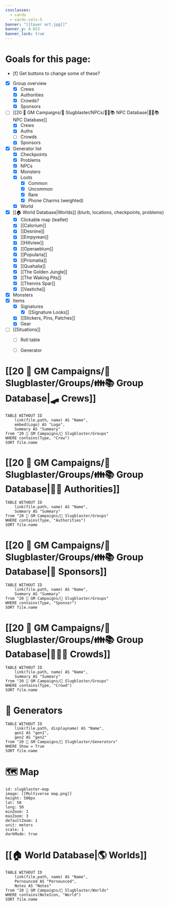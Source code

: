 ```yaml
---
cssclasses:
  - cards
  - cards-cols-5
banner: "[[Cover art.jpg]]"
banner_y: 0.653
banner_lock: true
---
```


# **Goals for this page:**
- [f] Get buttons to change some of these?
- [x] Group overview
	- [x] Crews
	- [x] Authorities
	- [x] Crowds?
	- [x] Sponsors
- [ ] [[20 🌟 GM Campaigns/🐌 Slugblaster/NPCs/👨‍🌾📚 NPC Database|👨‍🌾📚 NPC Database]]
	- [x] Crews
	- [x] Auths
	- [ ] Crowds
	- [x] Sponsors
- [x] Generator list
	- [x] Checkpoints
	- [x] Problems
	- [x] NPCs
	- [x] Monsters
	- [x] Loots
		- [x] Common
		- [x] Uncommon
		- [x] Rare
		- [x] Phone Charms (weighted)
	- [x] World
- [x] [[🏠 World Database|Worlds]] (blurb, locations, checkpoints, problems)
	- [x] Clickable map (leaflet)
	- [x] [[Calorium]]
	- [x] [[Desnine]]
	- [x] [[Empyrean]]
	- [x] [[Hillview]]
	- [x] [[Operaeblum]]
	- [x] [[Popularia]]
	- [x] [[Prismatia]]
	- [x] [[Quahalia]]
	- [x] [[The Golden Jungle]]
	- [x] [[The Waking Pits]]
	- [x] [[Thennis Spar]]
	- [x] [[Vastiche]]
- [x] Monsters
- [x] Items
	- [x] Signatures
		- [x] [[Signature Looks]]
	- [x] [[Stickers, Pins, Patches]]
	- [x] Gear
- [ ] [[Situations]]
	- [ ] Roll table
	- [ ] Generator


# [[20 🌟 GM Campaigns/🐌 Slugblaster/Groups/👪📚 Group Database|🛹 Crews]]
```dataview
TABLE WITHOUT ID 
	link(file.path, name) AS "Name",
	embed(Logo) AS "Logo",
	Summary AS "Summary"
from "20 🌟 GM Campaigns/🐌 Slugblaster/Groups"
WHERE contains(Type, "Crew")
SORT file.name
```

# [[20 🌟 GM Campaigns/🐌 Slugblaster/Groups/👪📚 Group Database|👮‍♂️ Authorities]]
```dataview
TABLE WITHOUT ID 
	link(file.path, name) AS "Name",
	Summary AS "Summary"
from "20 🌟 GM Campaigns/🐌 Slugblaster/Groups"
WHERE contains(Type, "Authorities")
SORT file.name
```

# [[20 🌟 GM Campaigns/🐌 Slugblaster/Groups/👪📚 Group Database|🍦 Sponsors]]
```dataview
TABLE WITHOUT ID 
	link(file.path, name) AS "Name",
	Summary AS "Summary"
from "20 🌟 GM Campaigns/🐌 Slugblaster/Groups"
WHERE contains(Type, "Sponsor")
SORT file.name
```

# [[20 🌟 GM Campaigns/🐌 Slugblaster/Groups/👪📚 Group Database|🧑‍🤝‍🧑 Crowds]]
```dataview
TABLE WITHOUT ID 
	link(file.path, name) AS "Name",
	Summary AS "Summary"
from "20 🌟 GM Campaigns/🐌 Slugblaster/Groups"
WHERE contains(Type, "Crowd")
SORT file.name
```

# 🎲 Generators
```dataview
TABLE WITHOUT ID 
	link(file.path, displayname) AS "Name",
	gen1 AS "gen1",
	gen2 AS "gen2"
from "20 🌟 GM Campaigns/🐌 Slugblaster/Generators"
WHERE Show = True
SORT file.name
```


# 🗺️ Map

```leaflet
id: slugblaster-map
image: [[Multiverse map.png]]
height: 500px
lat: 50
long: 50
minZoom: 1
maxZoom: 3
defaultZoom: 1
unit: meters
scale: 1
darkMode: true
```

# [[🏠 World Database|🌎 Worlds]]
```dataview
TABLE WITHOUT ID 
	link(file.path, name) AS "Name",
	Pernounced AS "Pernounced",
	Notes AS "Notes"
from "20 🌟 GM Campaigns/🐌 Slugblaster/Worlds"
WHERE contains(NoteIcon, "World")
SORT file.name
```
